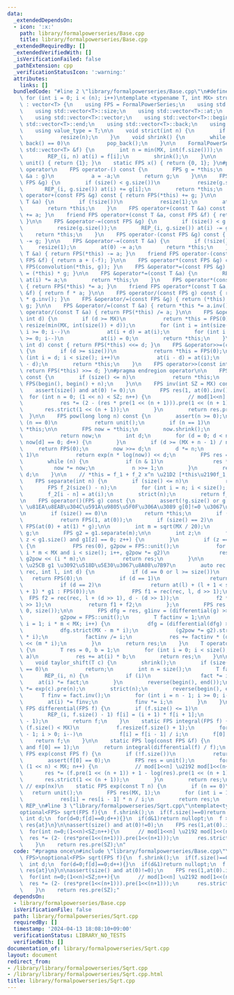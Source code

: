 ```yaml
---
data:
  _extendedDependsOn:
  - icon: ':x:'
    path: library/formalpowerseries/Base.cpp
    title: library/formalpowerseries/Base.cpp
  _extendedRequiredBy: []
  _extendedVerifiedWith: []
  _isVerificationFailed: false
  _pathExtension: cpp
  _verificationStatusIcon: ':warning:'
  attributes:
    links: []
  bundledCode: "#line 2 \"library/formalpowerseries/Base.cpp\"\n#define REP_(i, n)\
    \ for (int i = 0; i < (n); i++)\ntemplate <typename T, int MX> struct FormalPowerSeries\
    \ : vector<T> {\n    using FPS = FormalPowerSeries;\n    using std::vector<T>::resize;\n\
    \    using std::vector<T>::size;\n    using std::vector<T>::at;\n    using std::vector<T>::assign;\n\
    \    using std::vector<T>::vector;\n    using std::vector<T>::begin;\n    using\
    \ std::vector<T>::end;\n    using std::vector<T>::back;\n    using std::vector<T>::pop_back;\n\
    \    using value_type = T;\n\n    void strict(int n) {\n        if (size() > n)\n\
    \            resize(n);\n    }\n    void shrink() {\n        while (size() and\
    \ back() == 0)\n            pop_back();\n    }\n\n    FormalPowerSeries(const\
    \ std::vector<T> &f) {\n        int n = min(MX, int(f.size()));\n        resize(n);\n\
    \        REP_(i, n) at(i) = f[i];\n        shrink();\n    }\n\n    static FPS\
    \ unit() { return {1}; }\n    static FPS x() { return {0, 1}; }\n#pragma region\
    \ operator\n    FPS operator-() const {\n        FPS g = *this;\n        for (T\
    \ &a : g)\n            a = -a;\n        return g;\n    }\n\n    FPS &operator+=(const\
    \ FPS &g) {\n        if (size() < g.size())\n            resize(g.size());\n \
    \       REP_(i, g.size()) at(i) += g[i];\n        return *this;\n    }\n    FPS\
    \ operator+(const FPS &g) const { return FPS(*this) += g; }\n\n    FPS &operator+=(const\
    \ T &a) {\n        if (!size())\n            resize(1);\n        at(0) += a;\n\
    \        return *this;\n    }\n    FPS operator+(const T &a) const { return FPS(*this)\
    \ += a; }\n    friend FPS operator+(const T &a, const FPS &f) { return f + a;\
    \ }\n\n    FPS &operator-=(const FPS &g) {\n        if (size() < g.size())\n \
    \           resize(g.size());\n        REP_(i, g.size()) at(i) -= g[i];\n    \
    \    return *this;\n    }\n    FPS operator-(const FPS &g) const { return FPS(*this)\
    \ -= g; }\n\n    FPS &operator-=(const T &a) {\n        if (!size())\n       \
    \     resize(1);\n        at(0) -= a;\n        return *this;\n    }\n    FPS operator-(const\
    \ T &a) { return FPS(*this) -= a; }\n    friend FPS operator-(const T &a, const\
    \ FPS &f) { return a + (-f); }\n\n    FPS operator*(const FPS &g) const { return\
    \ FPS(convolution(*this, g)); }\n    FPS &operator*=(const FPS &g) { return (*this)\
    \ = (*this) * g; }\n\n    FPS &operator*=(const T &a) {\n        REP_(i, size())\
    \ at(i) *= a;\n        return *this;\n    }\n    FPS operator*(const T &a) const\
    \ { return FPS(*this) *= a; }\n    friend FPS operator*(const T &a, const FPS\
    \ &f) { return f * a; }\n\n    FPS operator/(const FPS g) const { return (*this)\
    \ * g.inv(); }\n    FPS &operator/=(const FPS &g) { return (*this) = (*this) /\
    \ g; }\n\n    FPS &operator/=(const T &a) { return *this *= a.inv(); }\n    FPS\
    \ operator/(const T &a) { return FPS(*this) /= a; }\n\n    FPS &operator<<=(const\
    \ int d) {\n        if (d >= MX)\n            return *this = FPS(0);\n       \
    \ resize(min(MX, int(size()) + d));\n        for (int i = int(size()) - 1 - d;\
    \ i >= 0; i--)\n            at(i + d) = at(i);\n        for (int i = d - 1; i\
    \ >= 0; i--)\n            at(i) = 0;\n        return *this;\n    }\n    FPS operator<<(const\
    \ int d) const { return FPS(*this) <<= d; }\n    FPS &operator>>=(const int d)\
    \ {\n        if (d >= size())\n            return *this = FPS(0);\n        for\
    \ (int i = d; i < size(); i++)\n            at(i - d) = at(i);\n        strict(int(size())\
    \ - d);\n        return *this;\n    }\n    FPS operator>>(const int d) const {\
    \ return FPS(*this) >>= d; }\n#pragma endregion operator\n\n    FPS pre(int n)\
    \ const {\n        if (size() <= n)\n            return *this;\n        return\
    \ FPS(begin(), begin() + n);\n    }\n\n    FPS inv(int SZ = MX) const {\n    \
    \    assert(size() and at(0) != 0);\n        FPS res(1, at(0).inv());\n      \
    \  for (int n = 0; (1 << n) < SZ; n++) {\n            // mod[1<<n] \u2192 mod[1<<(n+1)]\n\
    \            res *= (2 - (res * pre(1 << (n + 1))).pre(1 << (n + 1)));\n     \
    \       res.strict(1 << (n + 1));\n        }\n        return res.pre(SZ);\n  \
    \  }\n\n    FPS pow(long long n) const {\n        assert(n >= 0);\n        if\
    \ (n == 0)\n            return unit();\n        if (n == 1)\n            return\
    \ *this;\n\n        FPS now = *this;\n        now.shrink();\n        if (!now.size())\n\
    \            return now;\n        int d;\n        for (d = 0; d < now.size() and\
    \ now[d] == 0; d++) {\n        }\n        if (d >= (MX + n - 1) / n)\n       \
    \     return FPS(0);\n        now >>= d;\n        d *= n;\n        if (at(0) ==\
    \ 1)\n            return exp(n * log(now)) << d;\n        FPS res = unit();\n\
    \        while (n) {\n            if (n & 1)\n                res *= now;\n  \
    \          now *= now;\n            n >>= 1;\n        }\n        return res <<\
    \ d;\n    }\n\n    // *this = f_1 + f_2 x^n \u21D2 [*this\u2190f_1, return f_2]\n\
    \    FPS separate(int n) {\n        if (size() <= n)\n            return FPS(0);\n\
    \        FPS f_2(size() - n);\n        for (int i = n; i < size(); i++)\n    \
    \        f_2[i - n] = at(i);\n        strict(n);\n        return f_2;\n    }\n\
    \n    FPS operator()(FPS g) const {\n        assert(!g.size() or g[0] == 0); //\
    \ \u81EA\u8EAB\u304C\u591A\u9805\u5F0F\u306A\u3089 g[0]!=0 \u3067\u3082\u826F\u3044\
    \n        if (size() == 0)\n            return *this;\n        if (size() == 1)\n\
    \            return FPS(1, at(0));\n        if (size() == 2)\n            return\
    \ FPS(at(0) + at(1) * g);\n\n        int m = sqrt(MX / 20);\n        FPS &g1 =\
    \ g;\n        FPS g2 = g1.separate(m);\n\n        int z;\n        for (z = 1;\
    \ z < g1.size() and g1[z] == 0; z++) {\n        }\n        if (z == g1.size())\
    \ {\n            FPS res(0), g2pow = FPS::unit();\n            for (int i = 0;\
    \ i * m < MX and i < size(); i++, g2pow *= g2)\n                res += at(i) *\
    \ g2pow << (i * m);\n            return res;\n        }\n\n        // \u3000f[l,l+d)\
    \ \u25CB g1 \u3092\u518D\u5E30\u3067\u8A08\u7B97\n        auto rec = [&](auto\
    \ rec, int l, int d) {\n            if (d == 0 or l >= size())\n             \
    \   return FPS(0);\n            if (d == 1)\n                return FPS(1, at(l));\n\
    \            if (d == 2)\n                return at(l) + (l + 1 < size() ? at(l\
    \ + 1) * g1 : FPS(0));\n            FPS f1 = rec(rec, l, d >> 1);\n          \
    \  FPS f2 = rec(rec, l + (d >> 1), d - (d >> 1));\n            f2 *= g1.pow(d\
    \ >> 1);\n            return f1 + f2;\n        };\n        FPS res = rec(rec,\
    \ 0, size());\n\n        FPS dfg = res, g1inv = (differential(g) >> (--z)).inv(),\n\
    \            g2pow = FPS::unit();\n        T factinv = 1;\n\n        for (int\
    \ i = 1; i * m < MX; i++) {\n            dfg = (differential(dfg) >> z) * g1inv;\n\
    \            dfg.strict(MX - m * i);\n            (g2pow *= g2).strict(MX - m\
    \ * i);\n            factinv /= i;\n            res += factinv * (dfg * g2pow)\
    \ << (m * i);\n        }\n        return res;\n    }\n    T operator()(T a) const\
    \ {\n        T res = 0, b = 1;\n        for (int i = 0; i < size(); i++, b *=\
    \ a)\n            res += at(i) * b;\n        return res;\n    }\n\n    // f(x+c)\n\
    \    void taylor_shift(T c) {\n        shrink();\n        if (size() <= 1 or c\
    \ == 0)\n            return;\n        int n = size();\n        T fact = 1;\n \
    \       REP_(i, n) {\n            if (i)\n                fact *= i;\n       \
    \     at(i) *= fact;\n        }\n        reverse(begin(), end());\n        *this\
    \ *= exp(c).pre(n);\n        strict(n);\n        reverse(begin(), end());\n  \
    \      T finv = fact.inv();\n        for (int i = n - 1; i >= 0; i--) {\n    \
    \        at(i) *= finv;\n            finv *= i;\n        }\n    }\n\n    static\
    \ FPS differential(FPS f) {\n        if (f.size() <= 1)\n            return FPS(0);\n\
    \        REP_(i, f.size() - 1) f[i] = (i + 1) * f[i + 1];\n        f.resize(f.size()\
    \ - 1);\n        return f;\n    }\n    static FPS integral(FPS f) {\n        if\
    \ (f.size() < MX)\n            f.resize(f.size() + 1);\n        for (int i = f.size()\
    \ - 1; i > 0; i--)\n            f[i] = f[i - 1] / i;\n        f[0] = 0;\n    \
    \    return f;\n    }\n\n    static FPS log(const FPS &f) {\n        assert(f.size()\
    \ and f[0] == 1);\n        return integral(differential(f) / f);\n    }\n    static\
    \ FPS exp(const FPS f) {\n        if (!f.size())\n            return unit();\n\
    \        assert(f[0] == 0);\n        FPS res = unit();\n        for (int n = 0;\
    \ (1 << n) < MX; n++) {\n            // mod[1<<n] \u2192 mod[1<<(n+1)]\n     \
    \       res *= (f.pre(1 << (n + 1)) + 1 - log(res).pre(1 << (n + 1)));\n     \
    \       res.strict(1 << (n + 1));\n        }\n        return res;\n    }\n   \
    \ // exp(nx)\n    static FPS exp(const T n) {\n        if (n == 0)\n         \
    \   return unit();\n        FPS res(MX, 1);\n        for (int i = 1; i < MX; i++)\n\
    \            res[i] = res[i - 1] * n / i;\n        return res;\n    }\n};\n#undef\
    \ REP_\n#line 3 \"library/formalpowerseries/Sqrt.cpp\"\ntemplate<typename FPS>\n\
    optional<FPS> sqrt(FPS f){\n  f.shrink();\n  if(f.size()==0)return FPS(0);\n \
    \ int d;\n  for(d=0;f[d]==0;d++){}\n  if(d&1)return nullopt;\n  f >>= d;\n  FPS\
    \ res{at}\n}\n\nassert(size() and at(0)!=0);\n    FPS res(1,at(0).inv());\n  \
    \  for(int n=0;(1<<n)<SZ;n++){\n      // mod[1<<n] \u2192 mod[1<<(n+1)]\n    \
    \  res *= (2- (res*pre(1<<(n+1))).pre(1<<(n+1)));\n      res.strict(1<<(n+1));\n\
    \    }\n    return res.pre(SZ);\n"
  code: "#pragma once\n#include \"library/formalpowerseries/Base.cpp\"\ntemplate<typename\
    \ FPS>\noptional<FPS> sqrt(FPS f){\n  f.shrink();\n  if(f.size()==0)return FPS(0);\n\
    \  int d;\n  for(d=0;f[d]==0;d++){}\n  if(d&1)return nullopt;\n  f >>= d;\n  FPS\
    \ res{at}\n}\n\nassert(size() and at(0)!=0);\n    FPS res(1,at(0).inv());\n  \
    \  for(int n=0;(1<<n)<SZ;n++){\n      // mod[1<<n] \u2192 mod[1<<(n+1)]\n    \
    \  res *= (2- (res*pre(1<<(n+1))).pre(1<<(n+1)));\n      res.strict(1<<(n+1));\n\
    \    }\n    return res.pre(SZ);"
  dependsOn:
  - library/formalpowerseries/Base.cpp
  isVerificationFile: false
  path: library/formalpowerseries/Sqrt.cpp
  requiredBy: []
  timestamp: '2024-04-13 18:08:10+09:00'
  verificationStatus: LIBRARY_NO_TESTS
  verifiedWith: []
documentation_of: library/formalpowerseries/Sqrt.cpp
layout: document
redirect_from:
- /library/library/formalpowerseries/Sqrt.cpp
- /library/library/formalpowerseries/Sqrt.cpp.html
title: library/formalpowerseries/Sqrt.cpp
---
```


